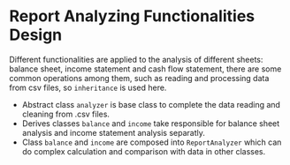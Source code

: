 # Report Analyzing Functionalities Design

Different functionalities are applied to the analysis of different sheets: balance
sheet, income statement and cash flow statement, there are some common operations
among them, such as reading and processing data from csv files, so `inheritance`
is used here.

- Abstract class `analyzer` is base class to complete the data reading and cleaning
from .csv files.
- Derives classes `balance` and `income` take responsible for balance sheet analysis
and income statement analysis separatly.
- Class `balance` and `income` are composed into `ReportAnalyzer` which can do
complex calculation and comparison with data in other classes. 
